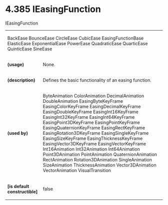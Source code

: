 <html dir="LTR" xmlns:mshelp="http://msdn.microsoft.com/mshelp" xmlns:ddue="http://ddue.schemas.microsoft.com/authoring/2003/5" xmlns:xlink="http://www.w3.org/1999/xlink" xmlns:tool="http://www.microsoft.com/tooltip"><body><input type="hidden" id="userDataCache" class="userDataStyle"><input type="hidden" id="hiddenScrollOffset"><img id="dropDownImage" style="display:none; height:0; width:0;" src="../local/drpdown.gif"><img id="dropDownHoverImage" style="display:none; height:0; width:0;" src="../local/drpdown_orange.gif"><img id="collapseImage" style="display:none; height:0; width:0;" src="../local/collapse.gif"><img id="expandImage" style="display:none; height:0; width:0;" src="../local/exp.gif"><img id="collapseAllImage" style="display:none; height:0; width:0;" src="../local/collall.gif"><img id="expandAllImage" style="display:none; height:0; width:0;" src="../local/expall.gif"><img id="copyImage" style="display:none; height:0; width:0;" src="../local/copycode.gif"><img id="copyHoverImage" style="display:none; height:0; width:0;" src="../local/copycodeHighlight.gif"><div id="header"><h1 class="heading">4.385 IEasingFunction</h1></div><div id="mainSection"><div id="mainBody"><div id="allHistory" class="saveHistory" onsave="saveAll()" onload="loadAll()"></div>
				<p xmlns:wsd="http://wsdev.schemas.microsoft.com/authoring/2008/2" xmlns:msxsl="urn:schemas-microsoft-com:xslt" xmlns:script="urn:script" xmlns:build="urn:build">
				</p>
			<div id="sectionSection0" class="section" name="collapseableSection"><content xmlns="http://ddue.schemas.microsoft.com/authoring/2003/5" xmlns:wsd="http://wsdev.schemas.microsoft.com/authoring/2008/2" xmlns:msxsl="urn:schemas-microsoft-com:xslt" xmlns:script="urn:script" xmlns:build="urn:build">
				</content></div><div id="sectionSection1" class="section" name="collapseableSection"><content xmlns="http://ddue.schemas.microsoft.com/authoring/2003/5" xmlns:wsd="http://wsdev.schemas.microsoft.com/authoring/2008/2" xmlns:msxsl="urn:schemas-microsoft-com:xslt" xmlns:script="urn:script" xmlns:build="urn:build">
					<p xmlns="">IEasingFunction</p>
					<p xmlns=""><b></b></p><table class="ProtocolAuthoredTable" xmlns=""><tr>
								<td colspan="2">
									<p>
										<mshelp:link keywords="0e9c825f-e6bf-4fcf-a8ca-3e71762e481b" tabindex="0">BackEase</mshelp:link> <mshelp:link keywords="54ecfe50-ee52-4f29-b1e6-df5358a72173" tabindex="0">BounceEase</mshelp:link> <mshelp:link keywords="bdebc657-471f-4657-8839-c6a66942e4a6" tabindex="0">CircleEase</mshelp:link> <mshelp:link keywords="4f618469-f023-449b-b3ac-a67d543fb493" tabindex="0">CubicEase</mshelp:link> <mshelp:link keywords="41475c0f-a24a-4e02-a950-ce854267a594" tabindex="0">EasingFunctionBase</mshelp:link> <mshelp:link keywords="d8d0ab82-d8d2-4bfe-ac19-bdf1a826df15" tabindex="0">ElasticEase</mshelp:link> <mshelp:link keywords="d338c75e-868e-4004-adbd-42f5799fa824" tabindex="0">ExponentialEase</mshelp:link> <mshelp:link keywords="304cc965-82de-4648-be62-d163aa01733c" tabindex="0">PowerEase</mshelp:link> <mshelp:link keywords="9e043c53-9957-4cc3-b6ac-60d31398f032" tabindex="0">QuadraticEase</mshelp:link> <mshelp:link keywords="b6caaa9b-0072-496b-a17a-ccc0c425e2ed" tabindex="0">QuarticEase</mshelp:link> <mshelp:link keywords="32dddf40-02e7-4806-b3ad-5cd8942d2adf" tabindex="0">QuinticEase</mshelp:link> <mshelp:link keywords="20b7741c-6f60-4798-926c-34d555dc7c59" tabindex="0">SineEase</mshelp:link></p>
								</td>
							</tr><tr>
							<td>
								<p>
									<b>(usage)</b>
								</p>
							</td>
							<td>
								<p>None.</p>
							</td>
						</tr><tr>
							<td>
								<p>
									<b>(description)</b>
								</p>
							</td>
							<td>
								<p>Defines the basic functionality of an easing function.</p>
							</td>
						</tr><tr>
							<td>
								<p>
									<b>(used by)</b>
								</p>
							</td>
							<td>
								<p>
									<mshelp:link keywords="a7a2313a-d5fa-4983-9550-342c35998a1c" tabindex="0">ByteAnimation</mshelp:link> <mshelp:link keywords="3f8d49f6-4ea5-485e-a1df-06a6893ead19" tabindex="0">ColorAnimation</mshelp:link> <mshelp:link keywords="6ef5f94f-6bed-4217-87ba-002c40690321" tabindex="0">DecimalAnimation</mshelp:link> <mshelp:link keywords="270e46bf-fcfb-4035-a39b-81e8698665dc" tabindex="0">DoubleAnimation</mshelp:link> <mshelp:link keywords="6920def5-5df8-4cd1-a688-df8e119b56e1" tabindex="0">EasingByteKeyFrame</mshelp:link> <mshelp:link keywords="ed7aeb96-e7e2-4907-9623-21d5f9df6a60" tabindex="0">EasingColorKeyFrame</mshelp:link> <mshelp:link keywords="e9d0fc24-91f9-4ec7-980a-017874cd3231" tabindex="0">EasingDecimalKeyFrame</mshelp:link> <mshelp:link keywords="a5b85ffd-b9c4-4125-8c58-c6eaffb9479d" tabindex="0">EasingDoubleKeyFrame</mshelp:link> <mshelp:link keywords="0fce0df5-70cf-4085-9a86-0c1e0b66e755" tabindex="0">EasingInt16KeyFrame</mshelp:link> <mshelp:link keywords="cced8e55-c63c-471a-b55a-a19ad4a91213" tabindex="0">EasingInt32KeyFrame</mshelp:link> <mshelp:link keywords="66fe8a8b-9f2e-42a4-88e4-e4f7d13042ec" tabindex="0">EasingInt64KeyFrame</mshelp:link> <mshelp:link keywords="c742bb35-a1d0-4e89-a7bf-845482e7cf0d" tabindex="0">EasingPoint3DKeyFrame</mshelp:link> <mshelp:link keywords="be738e71-0ce7-4599-ac15-cc0a061b7110" tabindex="0">EasingPointKeyFrame</mshelp:link> <mshelp:link keywords="dce020cf-a2d2-43d5-a0fe-785929b005bf" tabindex="0">EasingQuaternionKeyFrame</mshelp:link> <mshelp:link keywords="d77f82c7-3274-4545-8b3c-a4e9fbfd087d" tabindex="0">EasingRectKeyFrame</mshelp:link> <mshelp:link keywords="219ad541-1ec5-459d-b447-4ca4e577c9a8" tabindex="0">EasingRotation3DKeyFrame</mshelp:link> <mshelp:link keywords="adf082ce-aabc-4e84-8c98-9861d990b3cc" tabindex="0">EasingSingleKeyFrame</mshelp:link> <mshelp:link keywords="47502fbf-51f2-4b0c-9295-212e1e602c87" tabindex="0">EasingSizeKeyFrame</mshelp:link> <mshelp:link keywords="6018e042-75db-4195-b963-f84a03a8fea8" tabindex="0">EasingThicknessKeyFrame</mshelp:link> <mshelp:link keywords="2aac9307-8d4b-432f-82f9-b9b49b9d0d7b" tabindex="0">EasingVector3DKeyFrame</mshelp:link> <mshelp:link keywords="37347a53-7475-4e90-880e-b0be873bf90b" tabindex="0">EasingVectorKeyFrame</mshelp:link> <mshelp:link keywords="3a409cc2-a4cb-4484-91e6-d83827d76909" tabindex="0">Int16Animation</mshelp:link> <mshelp:link keywords="234702b7-038a-456c-937c-5583a52d6e95" tabindex="0">Int32Animation</mshelp:link> <mshelp:link keywords="2022212e-7bc0-46aa-9279-3cd8f17f3f7c" tabindex="0">Int64Animation</mshelp:link> <mshelp:link keywords="7183b991-787c-4604-9d14-d41fd61b6114" tabindex="0">Point3DAnimation</mshelp:link> <mshelp:link keywords="6c192a7a-58bc-4a4e-a548-fe4c2b9dd796" tabindex="0">PointAnimation</mshelp:link> <mshelp:link keywords="a440732a-2974-4e4c-87c8-fa960b6f251f" tabindex="0">QuaternionAnimation</mshelp:link> <mshelp:link keywords="2d656c37-4dfa-4e07-8e04-9746b3b0396c" tabindex="0">RectAnimation</mshelp:link> <mshelp:link keywords="21ccbca6-fb1e-4fad-9d64-401b711f93ea" tabindex="0">Rotation3DAnimation</mshelp:link> <mshelp:link keywords="0e83e2b7-91dc-4f27-940b-db1dad50263e" tabindex="0">SingleAnimation</mshelp:link> <mshelp:link keywords="e6e73d66-06e8-4335-b8af-9c852a67351b" tabindex="0">SizeAnimation</mshelp:link> <mshelp:link keywords="001b722d-592a-4f47-a023-0441a89b6a1b" tabindex="0">ThicknessAnimation</mshelp:link> <mshelp:link keywords="d47d997f-20c1-423e-93ce-ef9d238813a7" tabindex="0">Vector3DAnimation</mshelp:link> <mshelp:link keywords="13763e4f-4748-461f-ab58-4e085a4dc642" tabindex="0">VectorAnimation</mshelp:link> <mshelp:link keywords="1551d1de-ea54-441f-bbad-5f211becc918" tabindex="0">VisualTransition</mshelp:link></p>
							</td>
						</tr><tr>
							<td>
								<p>
									<b>[is default constructible]</b>
								</p>
							</td>
							<td>
								<p>false</p>
							</td>
						</tr></table>
				</content></div><!--[if gte IE 5]>
			<tool:tip element="languageFilterToolTip" avoidmouse="false"/>
		<![endif]--></div><a name="feedback"></a><span></span></div></body></html>